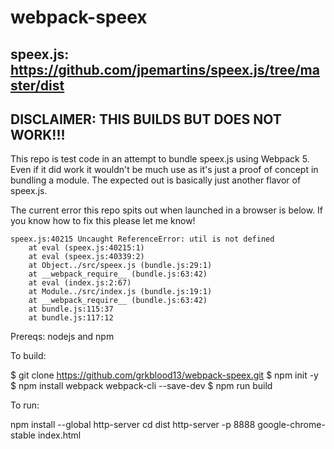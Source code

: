 # webpack-speex

## speex.js: https://github.com/jpemartins/speex.js/tree/master/dist

## DISCLAIMER: THIS BUILDS BUT DOES NOT WORK!!!

This repo is test code in an attempt to bundle speex.js using Webpack 5. Even if it did work it wouldn't be much use as it's just a proof of concept in bundling a module. The expected out is basically just another flavor of speex.js.

The current error this repo spits out when launched in a browser is below. If you know how to fix this please let me know!

```
speex.js:40215 Uncaught ReferenceError: util is not defined
    at eval (speex.js:40215:1)
    at eval (speex.js:40339:2)
    at Object../src/speex.js (bundle.js:29:1)
    at __webpack_require__ (bundle.js:63:42)
    at eval (index.js:2:67)
    at Module../src/index.js (bundle.js:19:1)
    at __webpack_require__ (bundle.js:63:42)
    at bundle.js:115:37
    at bundle.js:117:12
```

Prereqs: nodejs and npm

To build:

$ git clone https://github.com/grkblood13/webpack-speex.git
$ npm init -y
$ npm install webpack webpack-cli --save-dev
$ npm run build

To run:

npm install --global http-server
cd dist
http-server -p 8888
google-chrome-stable index.html